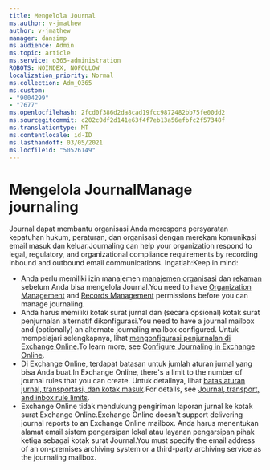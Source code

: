 ```yaml
---
title: Mengelola Journal
ms.author: v-jmathew
author: v-jmathew
manager: dansimp
ms.audience: Admin
ms.topic: article
ms.service: o365-administration
ROBOTS: NOINDEX, NOFOLLOW
localization_priority: Normal
ms.collection: Adm_O365
ms.custom:
- "9004299"
- "7677"
ms.openlocfilehash: 2fcd0f386d2da8cad19fcc9872482bb75fe00dd2
ms.sourcegitcommit: c202c0df2d141e63f4f7eb13a56efbfc2f57348f
ms.translationtype: MT
ms.contentlocale: id-ID
ms.lasthandoff: 03/05/2021
ms.locfileid: "50526149"
---
```

# <a name="manage-journaling"></a><span data-ttu-id="f7bbc-102">Mengelola Journal</span><span class="sxs-lookup"><span data-stu-id="f7bbc-102">Manage journaling</span></span>

<span data-ttu-id="f7bbc-103">Journal dapat membantu organisasi Anda merespons persyaratan kepatuhan hukum, peraturan, dan organisasi dengan merekam komunikasi email masuk dan keluar.</span><span class="sxs-lookup"><span data-stu-id="f7bbc-103">Journaling can help your organization respond to legal, regulatory, and organizational compliance requirements by recording inbound and outbound email communications.</span></span> <span data-ttu-id="f7bbc-104">Ingatlah:</span><span class="sxs-lookup"><span data-stu-id="f7bbc-104">Keep in mind:</span></span>

* <span data-ttu-id="f7bbc-105">Anda perlu memiliki izin manajemen [manajemen organisasi](https://go.microsoft.com/fwlink/?linkid=2115259) dan [rekaman](https://go.microsoft.com/fwlink/?linkid=2115469) sebelum Anda bisa mengelola Journal.</span><span class="sxs-lookup"><span data-stu-id="f7bbc-105">You need to have [Organization Management](https://go.microsoft.com/fwlink/?linkid=2115259) and [Records Management](https://go.microsoft.com/fwlink/?linkid=2115469) permissions before you can manage journaling.</span></span>
* <span data-ttu-id="f7bbc-106">Anda harus memiliki kotak surat jurnal dan (secara opsional) kotak surat penjurnalan alternatif dikonfigurasi.</span><span class="sxs-lookup"><span data-stu-id="f7bbc-106">You need to have a journal mailbox and (optionally) an alternate journaling mailbox configured.</span></span> <span data-ttu-id="f7bbc-107">Untuk mempelajari selengkapnya, lihat [mengonfigurasi penjurnalan di Exchange Online](https://go.microsoft.com/fwlink/?linkid=2115260).</span><span class="sxs-lookup"><span data-stu-id="f7bbc-107">To learn more, see [Configure Journaling in Exchange Online](https://go.microsoft.com/fwlink/?linkid=2115260).</span></span>
* <span data-ttu-id="f7bbc-108">Di Exchange Online, terdapat batasan untuk jumlah aturan jurnal yang bisa Anda buat.</span><span class="sxs-lookup"><span data-stu-id="f7bbc-108">In Exchange Online, there's a limit to the number of journal rules that you can create.</span></span> <span data-ttu-id="f7bbc-109">Untuk detailnya, lihat [batas aturan jurnal, transportasi, dan kotak masuk](https://go.microsoft.com/fwlink/?linkid=2115261).</span><span class="sxs-lookup"><span data-stu-id="f7bbc-109">For details, see [Journal, transport, and inbox rule limits](https://go.microsoft.com/fwlink/?linkid=2115261).</span></span>
* <span data-ttu-id="f7bbc-110">Exchange Online tidak mendukung pengiriman laporan jurnal ke kotak surat Exchange Online.</span><span class="sxs-lookup"><span data-stu-id="f7bbc-110">Exchange Online doesn't support delivering journal reports to an Exchange Online mailbox.</span></span> <span data-ttu-id="f7bbc-111">Anda harus menentukan alamat email sistem pengarsipan lokal atau layanan pengarsipan pihak ketiga sebagai kotak surat Journal.</span><span class="sxs-lookup"><span data-stu-id="f7bbc-111">You must specify the email address of an on-premises archiving system or a third-party archiving service as the journaling mailbox.</span></span>
